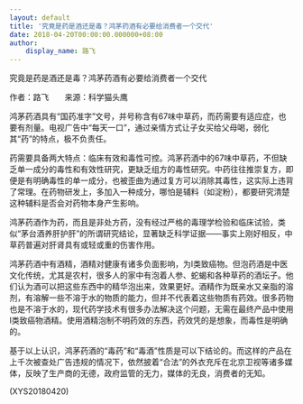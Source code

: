 ```yaml
---
layout: default
title: '究竟是药是酒还是毒？鸿茅药酒有必要给消费者一个交代'
date: 2018-04-20T00:00:00.000000+08:00
author:
    display_name: 路飞
---
```


究竟是药是酒还是毒？鸿茅药酒有必要给消费者一个交代

作者：路飞　　来源：科学猫头鹰

鸿茅药酒具有“国药准字”文号，并号称含有67味中草药，而药需要有适应症，也要有剂量。电视广告中“每天一口”，通过亲情方式让子女买给父母喝，弱化其“药”的特点，极不负责任。

药需要具备两大特点：临床有效和毒性可控。鸿茅药酒中的67味中草药，不但缺乏单一成分的毒性和有效性研究，更缺乏组方的毒性研究。中药往往推崇复方，即便是有明确毒性的单一成分，也被歪曲为通过复方可以消除其毒性，这实际上违背了常理。在药物研发上，多加入一种成分，哪怕是辅料（如淀粉），都要研究清楚这种辅料是否会对药物本身产生影响。

鸿茅药酒作为药，而且是非处方药，没有经过严格的毒理学检验和临床试验，类似“茅台酒养肝护肝”的所谓研究结论，显著缺乏科学证据——事实上刚好相反，中草药普遍对肝肾具有或轻或重的伤害作用。

鸿茅药酒中有酒精，酒精对健康有诸多负面影响，为I类致癌物。但泡药酒是中医文化传统，尤其是农村，很多人的家中有泡着人参、蛇蝎和各种草药的酒坛子。他们认为酒可以把这些东西中的精华泡出来，效果更好。酒精作为既亲水又亲脂的溶剂，有溶解一些不溶于水的物质的能力，但并不代表着这些物质有药效。很多药物也是不溶于水的，现代药学技术有很多办法解决这个问题，无需在最终产品中使用I类致癌物酒精。使用酒精泡制不明药效的东西，药效凭的是想象，而毒性是明确的。

基于以上认识，鸿茅药酒的“毒药”和“毒酒”性质是可以下结论的。而这样的产品在上千次被查处广告违规的情况下，依然披着“合法”的外衣充斥在北京卫视等诸多媒体，反映了生产商的无德，政府监管的无力，媒体的无良，消费者的无知。

(XYS20180420)


